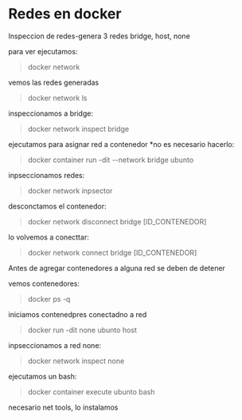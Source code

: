 # Redes en docker

Inspeccion de redes-genera 3 redes bridge, host, none

para ver ejecutamos:
>docker network

vemos las redes generadas
>docker network ls

inspeccionamos a bridge:
>docker network inspect bridge

ejecutamos para asignar red a contenedor *no es necesario hacerlo:
>docker container run -dit --network bridge ubunto

inpseccionamos redes:
>docker network inpsector

desconctamos el contenedor:
>docker network disconnect bridge [ID_CONTENEDOR]

lo volvemos a conecttar:
>docker network connect bridge [ID_CONTENEDOR]

Antes de agregar contenedores a alguna red se deben de detener

vemos contenedores:
>docker ps -q

iniciamos contenedpres conectadno a red
>docker run -dit none ubunto host

inpseccionamos a red none:
>docker network inspect none

ejecutamos un bash:
>docker container execute ubunto bash

necesario net tools, lo instalamos
